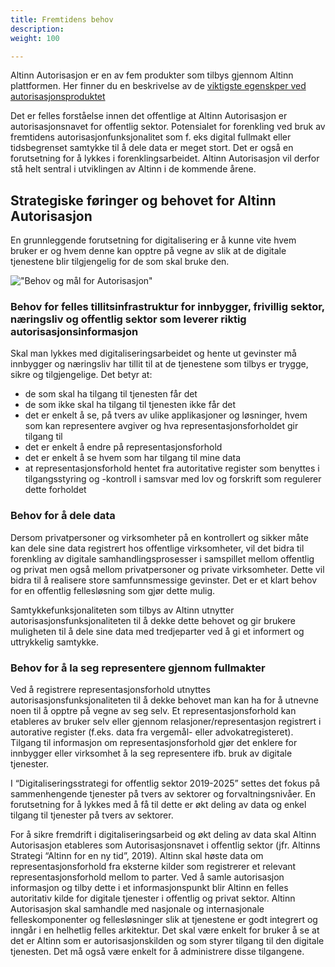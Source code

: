 ```yaml
---
title: Fremtidens behov
description: 
weight: 100

---
```

Altinn Autorisasjon er en av fem produkter som tilbys gjennom Altinn plattformen.
Her finner du en beskrivelse av de [viktigste egenskper ved autorisasjonsproduktet](.../docs/ny-funksjonalitet/prosjekter/helt/produktstrategi_autorisasjon/)

Det er felles forståelse innen det offentlige at Altinn Autorisasjon er autorisasjonsnavet for offentlig
sektor. Potensialet for forenkling ved bruk av fremtidens autorisasjonfunksjonalitet som f. eks digital
fullmakt eller tidsbegrenset samtykke til å dele data er meget stort. Det er også en forutsetning for å
lykkes i forenklingsarbeidet. Altinn Autorisasjon vil derfor stå helt sentral i utviklingen av Altinn i de
kommende årene.

## Strategiske føringer og behovet for Altinn Autorisasjon

En grunnleggende forutsetning for digitalisering er å kunne vite hvem bruker er og hvem denne kan
opptre på vegne av slik at de digitale tjenestene blir tilgjengelig for de som skal bruke den.


!["Behov og mål for Autorisasjon"](../behov_målsetninger.PNG)

### Behov for felles tillitsinfrastruktur for innbygger, frivillig sektor, næringsliv og offentlig sektor som leverer riktig autorisasjonsinformasjon

Skal man lykkes med digitaliseringsarbeidet og hente ut gevinster må innbygger og næringsliv har
tillit til at de tjenestene som tilbys er trygge, sikre og tilgjengelige. Det betyr at:
- de som skal ha tilgang til tjenesten får det
- de som ikke skal ha tilgang til tjenesten ikke får det
- det er enkelt å se, på tvers av ulike applikasjoner og løsninger, hvem som kan representere avgiver og hva representasjonsforholdet gir tilgang til
- det er enkelt å endre på representasjonsforhold
- det er enkelt å se hvem som har tilgang til mine data
- at representasjonsforhold hentet fra autoritative register som benyttes i tilgangsstyring og -kontroll i samsvar med lov og forskrift som regulerer dette forholdet

### Behov for å dele data

Dersom privatpersoner og virksomheter på en kontrollert og sikker måte kan dele sine data registrert
hos offentlige virksomheter, vil det bidra til forenkling av digitale samhandlingsprosesser i samspillet
mellom offentlig og privat men også mellom privatpersoner og private virksomheter. Dette vil bidra
til å realisere store samfunnsmessige gevinster. Det er et klart behov for en offentlig fellesløsning
som gjør dette mulig.

Samtykkefunksjonaliteten som tilbys av Altinn utnytter autorisasjonsfunksjonaliteten til å dekke
dette behovet og gir brukere muligheten til å dele sine data med tredjeparter ved å gi et informert og
uttrykkelig samtykke. 

### Behov for å la seg representere gjennom fullmakter

Ved å registrere representasjonsforhold utnyttes autorisasjonsfunksjonaliteten til å dekke behovet
man kan ha for å utnevne noen til å opptre på vegne av seg selv. Et representasjonsforhold kan
etableres av bruker selv eller gjennom relasjoner/representasjon registrert i autorative register
(f.eks. data fra vergemål- eller advokatregisteret). Tilgang til informasjon om representasjonsforhold
gjør det enklere for innbygger eller virksomhet å la seg representere ifb. bruk av digitale tjenester.

I “Digitaliseringsstrategi for offentlig sektor 2019-2025” settes det fokus på sammenhengende
tjenester på tvers av sektorer og forvaltningsnivåer. En forutsetning for å lykkes med å få til dette er
økt deling av data og enkel tilgang til tjenester på tvers av sektorer.

For å sikre fremdrift i digitaliseringsarbeid og økt deling av data skal Altinn Autorisasjon etableres
som Autorisasjonsnavet i offentlig sektor (jfr. Altinns Strategi “Altinn for en ny tid”, 2019). Altinn skal
høste data om representasjonsforhold fra eksterne kilder som registrerer et relevant 
representasjonsforhold mellom to parter. Ved å samle autorisasjon informasjon og tilby dette i et
informasjonspunkt blir Altinn en felles autoritativ kilde for digitale tjenester i offentlig og privat
sektor. Altinn Autorisasjon skal samhandle med nasjonale og internasjonale felleskomponenter og
fellesløsninger slik at tjenestene er godt integrert og inngår i en helhetlig felles arkitektur. Det skal
være enkelt for bruker å se at det er Altinn som er autorisasjonskilden og som styrer tilgang til den
digitale tjenesten. Det må også være enkelt for å administrere disse tilgangene.

